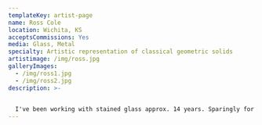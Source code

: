 ```yaml
---
templateKey: artist-page
name: Ross Cole
location: Wichita, KS
acceptsCommissions: Yes
media: Glass, Metal
specialty: Artistic representation of classical geometric solids
artistimage: /img/ross.jpg
galleryImages:
  - /img/ross1.jpg
  - /img/ross2.jpg
description: >-
  

  I've been working with stained glass approx. 14 years. Sparingly for the first 7 years, taking classes and learning the skills involved. Then in 2000 I set a self initiative to construct three dimensional closed figures of art glass to replicate the five Platonic Solids. Since that time I have added the Archimedean Solids to my venue and also began representing the Catalan Solids. This new art form uses art glass as the medium to artistically represent a classical visionary experience. The art glass is hand cut, ground, and assembled after carefully selecting the glass type, color, transparency, and combinations to make each an original work of art. The design impact is envisioned before creation. The original stands are designed to compliment the glass visionaries. I share credit for the creative representations with my posthumous team; Plato, Euclid, Archimedes, Catalan, and Tiffany. To learn more about their contribution
---
```

